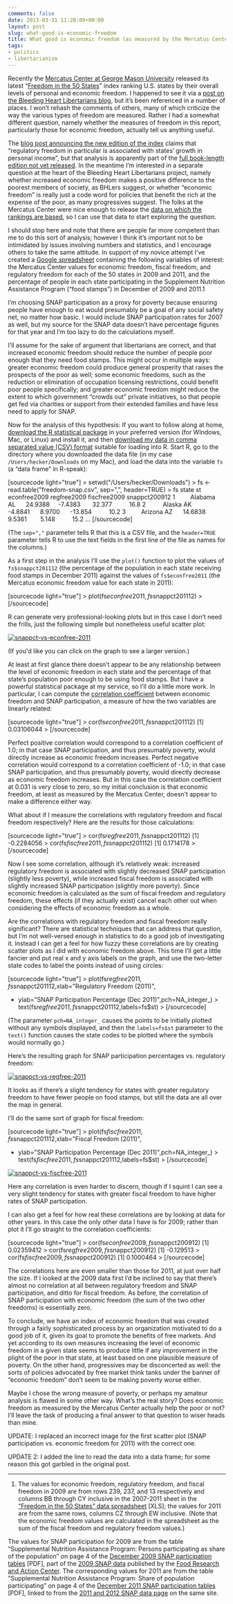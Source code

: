 ```yaml
---
comments: false
date: 2013-03-31 11:28:09+00:00
layout: post
slug: what-good-is-economic-freedom
title: What good is economic freedom (as measured by the Mercatus Center)?
tags:
- politics
- libertarianism
---
```


Recently the [Mercatus Center at George Mason University](http://mercatus.org/content/about) released its latest “[Freedom in the 50 States](http://freedominthe50states.org/)” index ranking U.S. states by their overall levels of personal and economic freedom. I happened to see it via a [post on the Bleeding Heart Libertarians blog](http://bleedingheartlibertarians.com/2013/03/freedom-and-the-fifty-states/), but it’s been referenced in a number of places. I won’t rehash the comments of others, many of which criticize the way the various types of freedom are measured. Rather I had a somewhat different question, namely whether the measures of freedom in this report, particularly those for economic freedom, actually tell us anything useful.

The [blog post announcing the new edition of the index](http://mercatus.org/expert_commentary/third-edition-freedom-50-states) claims that “regulatory freedom in particular is associated with states‘ growth in personal income”, but that analysis is apparently part of the [full book-length edition not yet released](http://mercatus.org/freedom-50-states-2013-coming-soon). In the meantime I’m interested in a separate question at the heart of the Bleeding Heart Libertarians project, namely whether increased economic freedom makes a positive difference to the poorest members of society, as BHLers suggest, or whether “economic freedom” is really just a code word for policies that benefit the rich at the expense of the poor, as many progressives suggest. The folks at the Mercatus Center were nice enough to release the [data on which the rankings are based](http://freedominthe50states.org/data), so I can use that data to start exploring the question.

I should stop here and note that there are people far more competent than me to do this sort of analysis; however I think it’s important not to be intimidated by issues involving numbers and statistics, and I encourage others to take the same attitude. In support of my novice attempt I've created a [Google spreadsheet](https://docs.google.com/spreadsheet/pub?key=0AsbOfsoPgoYPdFIxU1E2OUFUWGNnR05WeDNXZGFHcnc&output=html) containing the following variables of interest: the Mercatus Center values for economic freedom, fiscal freedom, and regulatory freedom for each of the 50 states in 2009 and 2011, and the percentage of people in each state participating in the Supplement Nutrition Assistance Program (“food stamps”) in December of 2009 and 2011.1

I’m choosing SNAP participation as a proxy for poverty because ensuring people have enough to eat would presumably be a goal of any social safety net, no matter how basic. I would include SNAP participation rates for 2007 as well, but my source for the SNAP data doesn’t have percentage figures for that year and I’m too lazy to do the calculations myself.

I’ll assume for the sake of argument that libertarians are correct, and that increased economic freedom should reduce the number of people poor enough that they need food stamps. This might occur in multiple ways: greater economic freedom could produce general prosperity that raises the prospects of the poor as well; some economic freedoms, such as the reduction or elimination of occupation licensing restrictions, could benefit poor people specifically; and greater economic freedom might reduce the extent to which government “crowds out” private initiatives, so that people get fed via charities or support from their extended families and have less need to apply for SNAP.

Now for the analysis of this hypothesis: If you want to follow along at home, [download the R statistical package](http://lib.stat.cmu.edu/R/CRAN/) in your preferred version (for WIndows, Mac, or Linux) and install it, and then [download my data in comma separated value (CSV) format](https://docs.google.com/spreadsheet/pub?key=0AsbOfsoPgoYPdFIxU1E2OUFUWGNnR05WeDNXZGFHcnc&output=csv) suitable for loading into R. Start R, go to the directory where you downloaded the data file (in my case `/Users/hecker/Downloads` on my Mac), and load the data into the variable `fs` (a “data frame” in R-speak):

[sourcecode light="true"]
&gt; setwd(&quot;/Users/hecker/Downloads&quot;)
&gt; fs &lt;- read.table(&quot;freedom-snap.csv&quot;, sep=&quot;,&quot;, header=TRUE)
&gt; fs
state st econfree2009 regfree2009 fiscfree2009 snappct200912
1         Alabama AL      24.9388     -7.4383       32.377          16.8
2          Alaska AK      -4.8841      8.9700      -13.854          10.2
3         Arizona AZ      14.6838      9.5361        5.148          15.2
...
[/sourcecode]

(The `sep=","` parameter tells R that this is a CSV file, and the `header=TRUE` parameter tells R to use the text fields in the first line of the file as names for the columns.)

As a first step in the analysis I’ll use the `plot()` function to plot the values of `fs$snappct201112` (the percentage of the population in each state receiving food stamps in December 2011) against the values of `fs$econfree2011` (the Mercatus economic freedom value for each state in 2011):

[sourcecode light="true"]
&gt; plot(fs$econfree2011,fs$snappct201112)
&gt;
[/sourcecode]

R can generate very professional-looking plots but in this case I don’t need the frills, just the following simple but nonetheless useful scatter plot:

[![snappct-vs-econfree-2011](http://hecker.files.wordpress.com/2013/03/snappct-vs-econfree-20112.png)](http://hecker.files.wordpress.com/2013/03/snappct-vs-econfree-20112.png)

(If you'd like you can click on the graph to see a larger version.)

At least at first glance there doesn’t appear to be any relationship between the level of economic freedom in each state and the percentage of that state’s population poor enough to be using food stamps. But I have a powerful statistical package at my service, so I’ll do a little more work. In particular, I can compute the [correlation coefficient](http://www.r-tutor.com/elementary-statistics/numerical-measures/correlation-coefficient) between economic freedom and SNAP participation, a measure of how the two variables are linearly related:

[sourcecode light="true"]
&gt; cor(fs$econfree2011,fs$snappct201112)
[1] 0.03106044
&gt;
[/sourcecode]

Perfect positive correlation would correspond to a correlation coefficient of 1.0; in that case SNAP participation, and thus presumably poverty, would directly increase as economic freedom increases. Perfect negative correlation would correspond to a correlation coefficient of -1.0; in that case SNAP participation, and thus presumably poverty, would directly decrease as economic freedom increases. But in this case the correlation coefficient at 0.031 is very close to zero, so my initial conclusion is that economic freedom, at least as measured by the Mercatus Center, doesn’t appear to make a difference either way.

What about if I measure the correlations with regulatory freedom and fiscal freedom respectively? Here are the results for those calculations:

[sourcecode light="true"]
&gt; cor(fs$regfree2011,fs$snappct201112)
[1] -0.2284056
&gt; cor(fs$fiscfree2011,fs$snappct201112)
[1] 0.1714178
&gt;
[/sourcecode]

Now I see some correlation, although it’s relatively weak: increased regulatory freedom is associated with slightly decreased SNAP participation (slightly less poverty), while increased fiscal freedom is associated with slightly increased SNAP participation (slightly more poverty). Since economic freedom is calculated as the sum of fiscal freedom and regulatory freedom, these effects (if they actually exist) cancel each other out when considering the effects of economic freedom as a whole.

Are the correlations with regulatory freedom and fiscal freedom really significant? There are statistical techniques that can address that question, but I’m not well-versed enough in statistics to do a good job of investigating it. Instead I can get a feel for how fuzzy these correlations are by creating scatter plots as I did with economic freedom above. This time I’ll get a little fancier and put real x and y axis labels on the graph, and use the two-letter state codes to label the points instead of using circles:

[sourcecode light="true"]
&gt; plot(fs$regfree2011,fs$snappct201112,xlab=&quot;Regulatory Freedom (2011)&quot;,
+   ylab=&quot;SNAP Participation Percentage (Dec 2011)&quot;,pch=NA_integer_)
&gt; text(fs$regfree2011,fs$snappct201112,labels=fs$st)
&gt;
[/sourcecode]

(The parameter `pch=NA_integer_` causes the points to be initially plotted without any symbols displayed, and then the `labels=fs$st` parameter to the `text()` function causes the state codes to be plotted where the symbols would normally go.)

Here’s the resulting graph for SNAP participation percentages vs. regulatory freedom:

[![snappct-vs-regfree-2011](http://hecker.files.wordpress.com/2013/03/snappct-vs-regfree-2011.png)](http://hecker.files.wordpress.com/2013/03/snappct-vs-regfree-2011.png)

It looks as if there’s a slight tendency for states with greater regulatory freedom to have fewer people on food stamps, but still the data are all over the map in general.

I’ll do the same sort of graph for fiscal freedom:

[sourcecode light="true"]
&gt; plot(fs$fiscfree2011,fs$snappct201112,xlab=&quot;Fiscal Freedom (2011)&quot;,
+   ylab=&quot;SNAP Participation Percentage (Dec 2011)&quot;,pch=NA_integer_)
&gt; text(fs$fiscfree2011,fs$snappct201112,labels=fs$st)
&gt;
[/sourcecode]

[![snappct-vs-fiscfree-2011](http://hecker.files.wordpress.com/2013/03/snappct-vs-fiscfree-2011.png)](http://hecker.files.wordpress.com/2013/03/snappct-vs-fiscfree-2011.png)

Here any correlation is even harder to discern, though if I squint I can see a very slight tendency for states with greater fiscal freedom to have higher rates of SNAP participation.

I can also get a feel for how real these correlations are by looking at data for other years. In this case the only other data I have is for 2009; rather than plot it I’ll go straight to the correlation coefficients:

[sourcecode light="true"]
&gt; cor(fs$econfree2009,fs$snappct200912)
[1] 0.02359412
&gt; cor(fs$regfree2009,fs$snappct200912)
[1] -0.129513
&gt; cor(fs$fiscfree2009,fs$snappct200912)
[1] 0.1000464
&gt;
[/sourcecode]

The correlations here are even smaller than those for 2011, at just over half the size. If I looked at the 2009 data first I’d be inclined to say that there’s almost no correlation at all between regulatory freedom and SNAP participation, and ditto for fiscal freedom. As before, the correlation of SNAP participation with economic freedom (the sum of the two other freedoms) is essentially zero.

To conclude, we have an index of economic freedom that was created through a fairly sophisticated process by an organization motivated to do a good job of it, given its goal to promote the benefits of free markets. And yet according to its own measures increasing the level of economic freedom in a given state seems to produce little if any improvement in the plight of the poor in that state, at least based on one plausible measure of poverty. On the other hand, progressives may be disconcerted as well: the sorts of policies advocated by free market think tanks under the banner of “economic freedom” don’t seem to be making poverty worse either.

Maybe I chose the wrong measure of poverty, or perhaps my amateur analysis is flawed in some other way. What’s the real story? Does economic freedom as measured by the Mercatus Center actually help the poor or not? I’ll leave the task of producing a final answer to that question to wiser heads than mine.

UPDATE: I replaced an incorrect image for the first scatter plot (SNAP participation vs. economic freedom for 2011) with the correct one.

UPDATE 2: I added the line to read the data into a data frame; for some reason this got garbled in the original post.



* * *



1. The values for economic freedom, regulatory freedom, and fiscal freedom in 2009 are from rows 239, 237, and 13 respectively and columns BB through CY inclusive in the 2007-2011 sheet in the [“Freedom in the 50 States” data spreadsheet](http://freedominthe50states.org/download/Freedom_in_the_50_States_2013.xls) [XLS]; the values for 2011 are from the same rows, columns CZ through EW inclusive. (Note that the economic freedom values are calculated in the spreadsheet as the sum of the fiscal freedom and regulatory freedom values.)

The values for SNAP participation for 2009 are from the table “Supplemental Nutrition Assistance Program: Persons participating as share of the population” on page 4 of the [December 2009 SNAP participation tables](http://frac.org/newsite/wp-content/uploads/2009/09/snapdata2009_december.pdf) [PDF], part of the [2009 SNAP data](http://frac.org/reports-and-resources/snapfood-stamp-monthly-participation-data/snapfood-stamp-past-data-2009/) published by the [Food Research and Action Center](http://frac.org/about/). The corresponding values for 2011 are from the table ”Supplemental Nutrition Assistance Program: Share of population participating” on page 4 of the [December 2011 SNAP participation tables](http://frac.org/wp-content/uploads/2011/01/snapdata2011_december.pdf) [PDF], linked to from the [2011 and 2012 SNAP data page](http://frac.org/reports-and-resources/snapfood-stamp-monthly-participation-data/) on the same site.
